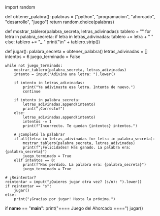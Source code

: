 import random

def obtener_palabra():
    palabras = ["python", "programacion", "ahorcado", "desarrollo", "juego"]
    return random.choice(palabras)

def mostrar_tablero(palabra_secreta, letras_adivinadas):
    tablero = ""
    for letra in palabra_secreta:
        if letra in letras_adivinadas:
            tablero += letra + " "
        else:
            tablero += "_ "
    print("\n" + tablero.strip())

def jugar():
    palabra_secreta = obtener_palabra()
    letras_adivinadas = []
    intentos = 6
    juego_terminado = False

    while not juego_terminado:
        mostrar_tablero(palabra_secreta, letras_adivinadas)
        intento = input("Adivina una letra: ").lower()

        if intento in letras_adivinadas:
            print("Ya adivinaste esa letra. Intenta de nuevo.")
            continue

        if intento in palabra_secreta:
            letras_adivinadas.append(intento)
            print("¡Correcto!")
        else:
            letras_adivinadas.append(intento)
            intentos -= 1
            print(f"Incorrecto. Te quedan {intentos} intentos.")

        # ¿Completó la palabra?
        if all(letra in letras_adivinadas for letra in palabra_secreta):
            mostrar_tablero(palabra_secreta, letras_adivinadas)
            print(f"¡Felicidades! Has ganado. La palabra era: {palabra_secreta}")
            juego_terminado = True
        elif intentos == 0:
            print(f"Has perdido. La palabra era: {palabra_secreta}")
            juego_terminado = True

    # ¿Reintentar?
    reintentar = input("¿Quieres jugar otra vez? (s/n): ").lower()
    if reintentar == "s":
        jugar()
    else:
        print("¡Gracias por jugar! Hasta la próxima.")

if __name__ == "__main__":
    print("==== Juego del Ahorcado ====")
    jugar()
